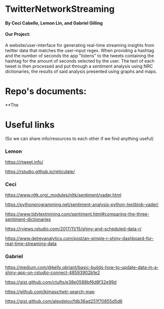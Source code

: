 # TwitterNetworkStreaming
#### By Ceci Cabello, Lemon Lin, and Gabriel Gilling

#### Our Project:
A website/user-interface for generating real-time streaming insights from twitter data that matches the user-input regex. When providing a hashtag and the number of seconds the app "listens" to the tweets containing the hashtag for the amount of seconds selected by the user. The text of each tweet is then processed and put through a sentiment analysis using NRC dictionaries, the results of said analysis presented using graphs and maps.


# Repo's documents:
**The 

# Useful links
(So we can share info/resources to each other if we find anything useful)

### Lemon
https://rtweet.info/

https://rstudio.github.io/reticulate/

### Ceci

https://www.nltk.org/_modules/nltk/sentiment/vader.html

https://pythonprogramming.net/sentiment-analysis-python-textblob-vader/

https://www.tidytextmining.com/sentiment.html#comparing-the-three-sentiment-dictionaries

https://rviews.rstudio.com/2017/11/15/shiny-and-scheduled-data-r/

https://www.delreyanalytics.com/post/an-simple-r-shiny-dashboard-for-real-time-streaming-data


### Gabriel
https://medium.com/@kelly.obriant/basic-builds-how-to-update-data-in-a-shiny-app-on-rstudio-connect-48593902b1e2 

https://gist.github.com/ctufts/e38e0588bf6d8f32e99d

https://github.com/kimasx/twtr-search-map

https://gist.github.com/alexdeloy/fdb36ad251f70855d5d6

